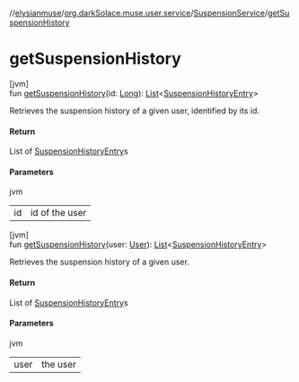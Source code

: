 //[elysianmuse](../../../index.md)/[org.darkSolace.muse.user.service](../index.md)/[SuspensionService](index.md)/[getSuspensionHistory](get-suspension-history.md)

# getSuspensionHistory

[jvm]\
fun [getSuspensionHistory](get-suspension-history.md)(id: [Long](https://kotlinlang.org/api/latest/jvm/stdlib/kotlin/-long/index.html)): [List](https://kotlinlang.org/api/latest/jvm/stdlib/kotlin.collections/-list/index.html)&lt;[SuspensionHistoryEntry](../../org.darkSolace.muse.user.model/-suspension-history-entry/index.md)&gt;

Retrieves the suspension history of a given user, identified by its id.

#### Return

List of [SuspensionHistoryEntry](../../org.darkSolace.muse.user.model/-suspension-history-entry/index.md)s

#### Parameters

jvm

| | |
|---|---|
| id | id of the user |

[jvm]\
fun [getSuspensionHistory](get-suspension-history.md)(user: [User](../../org.darkSolace.muse.user.model/-user/index.md)): [List](https://kotlinlang.org/api/latest/jvm/stdlib/kotlin.collections/-list/index.html)&lt;[SuspensionHistoryEntry](../../org.darkSolace.muse.user.model/-suspension-history-entry/index.md)&gt;

Retrieves the suspension history of a given user.

#### Return

List of [SuspensionHistoryEntry](../../org.darkSolace.muse.user.model/-suspension-history-entry/index.md)s

#### Parameters

jvm

| | |
|---|---|
| user | the user |
